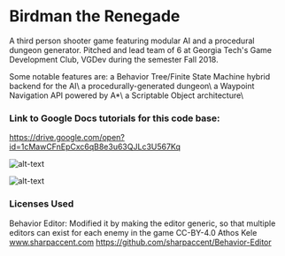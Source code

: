 # Birdman the Renegade
A third person shooter game featuring modular AI and a procedural dungeon generator.
Pitched and lead team of 6 at Georgia Tech's Game Development Club, VGDev during the semester Fall 2018.

Some notable features are:
a Behavior Tree/Finite State Machine hybrid backend for the AI\ 
a procedurally-generated dungeon\ 
a Waypoint Navigation API powered by A*\ 
a Scriptable Object architecture\ 


### Link to Google Docs tutorials for this code base: ###
https://drive.google.com/open?id=1cMawCFnEpCxc6qB8e3u63QJLc3U567Kq

![alt-text](http://chillhammer.com/wp-content/gallery/birdman-the-renegade/birdman_screenshot6.PNG)

![alt-text](https://i.imgur.com/LihAtBF.png)


### Licenses Used ###
Behavior Editor: 
Modified it by making the editor generic, so that multiple editors can exist for each enemy in the game
CC-BY-4.0 Athos Kele www.sharpaccent.com
https://github.com/sharpaccent/Behavior-Editor
